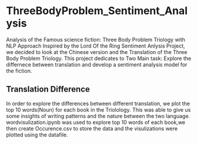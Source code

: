 # ThreeBodyProblem_Sentiment_Analysis
Analysis of the Famous science fiction: Three Body Problem Triology with NLP Approach
Inspired by the Lord Of the Ring Sentiment Anlysis Project, we decided to look at the Chinese version and the Translation of the Three Body Problem Triology.
This project dedicates to Two Main task: Explore the differnece between translation and develop a sentiment analysis model for the fiction.

## Translation Difference
In order to explore the differences between different translation, we plot the top 10 words(Noun) for each book in the Triolology. This was able to give us some insights of writing patterns and the nature between the two language. wordvisulization.ipynb was used to explore top 10 words of each book,we then create Occurence.csv to store the data and the visulizations were plotted using the datafile.


